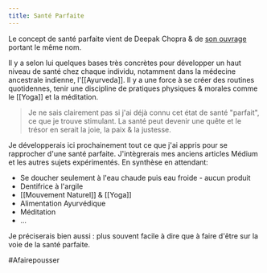 ```yaml
---
title: Santé Parfaite
---
```


Le concept de santé parfaite vient de Deepak Chopra & de [son ouvrage](https://fr.wikipedia.org/wiki/Deepak_Chopra) portant le même nom.

Il y a selon lui quelques bases très concrètes pour développer un haut niveau de santé chez chaque individu, notamment dans la médecine ancestrale indienne, l'[[Ayurveda]]. Il y a une force à se créer des routines quotidennes, tenir une discipline de pratiques physiques & morales comme le [[Yoga]] et la méditation.

> Je ne sais clairement pas si j'ai déjà connu cet état de santé "parfait", ce que je trouve stimulant. La santé peut devenir une quête et le trésor en serait la joie, la paix & la justesse.


Je développerais ici prochainement tout ce que j'ai appris pour se rapprocher d'une santé parfaite. J'intègrerais mes anciens articles Médium et les autres sujets expérimentés. En synthèse en attendant:

- Se doucher seulement à l'eau chaude puis eau froide - aucun produit
- Dentifrice à l'argile
- [[Mouvement Naturel]] & [[Yoga]]
- Alimentation Ayurvédique
- Méditation
- ...

Je préciserais bien aussi : plus souvent facile à dire que à faire d'être sur la voie de la santé parfaite.

#Afairepousser
